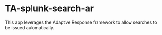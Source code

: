 # TA-splunk-search-ar
This app leverages the Adaptive Response framework to allow searches to be issued automatically.
